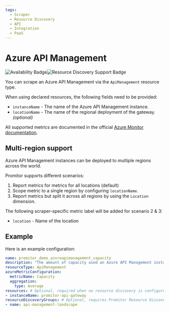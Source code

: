 ```yaml
---
tags:
  - Scraper
  - Resource Discovery
  - API
  - Integration
  - PaaS
---
```


# Azure API Management

![Availability Badge](https://img.shields.io/badge/Available%20Starting-v1.3-green.svg)![Resource Discovery Support Badge](https://img.shields.io/badge/Support%20for%20Resource%20Discovery-Yes-green.svg)

You can scrape an Azure API Management via the `ApiManagement`
 resource type.

When using declared resources, the following fields need to be provided:

- `instanceName` - The name of the Azure API Management instance.
- `locationName` - The name of the regional deployment of the gateway. *(optional)*

All supported metrics are documented in the official [Azure Monitor documentation](https://learn.microsoft.com/en-us/azure/azure-monitor/essentials/metrics-supported#microsoftapimanagementservice).

## Multi-region support

Azure API Management instances can be deployed to multiple regions across the world.

Promitor supports different scenarios:

1. Report metrics for metrics for all locations (default)
2. Scope metric to a single region by configuring `locationName`.
3. Report metrics but split it across all regions by using the `Location` dimension.

The following scraper-specific metric label will be added for scenario 2 & 3:

- `location` - Name of the location

## Example

Here is an example configuration:

```yaml
name: promitor_demo_azureapimanagement_capacity
description: "The amount of capacity used an Azure API Management instance."
resourceType: ApiManagement
azureMetricConfiguration:
  metricName: Capacity
  aggregation:
    type: Average
resources: # Optional, required when no resource discovery is configured
- instanceName: promitor-api-gateway
resourceDiscoveryGroups: # Optional, requires Promitor Resource Discovery agent (https://docs.promitor.io/latest/how-it-works#using-resource-discovery)
- name: api-management-landscape
```
